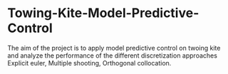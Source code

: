 # Towing-Kite-Model-Predictive-Control
The aim of the project is to apply model predictive control on twoing kite and analyze the performance of the different discretization approaches Explicit euler, Multiple shooting, Orthogonal collocation.


